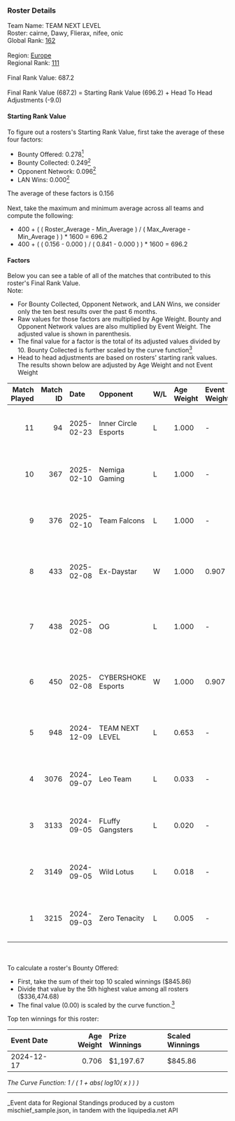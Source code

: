 ### Roster Details<br />
Team Name: TEAM NEXT LEVEL<br />
Roster: cairne, Dawy, Flierax, nifee, onic<br />
Global Rank: [162](../../standings_global_2025_03_01.md)<br />
<br />
Region: [Europe]( ../../standings_europe_2025_03_01.md)<br />
Regional Rank: [111]( ../../standings_europe_2025_03_01.md)<br />
<br />
Final Rank Value:  687.2<br />
<br />
Final Rank Value (687.2) = Starting Rank Value (696.2) + Head To Head Adjustments (-9.0)<br />

#### Starting Rank Value<br />
To figure out a rosters's Starting Rank Value, first take the average of these four factors:<br />
- Bounty Offered: 0.278[<sup>1</sup>](#table2)
- Bounty Collected: 0.249[<sup>2</sup>](#table1)
- Opponent Network: 0.096[<sup>2</sup>](#table1)
- LAN Wins: 0.000[<sup>2</sup>](#table1)

The average of these factors is 0.156<br />
<br />
Next, take the maximum and minimum average across all teams and compute the following:<br />
- 400 + ( ( Roster_Average - Min_Average ) / ( Max_Average - Min_Average ) ) * 1600 = 696.2
- 400 + ( ( 0.156 - 0.000 ) / ( 0.841 - 0.000 ) ) * 1600 = 696.2


#### Factors<br />
Below you can see a table of all of the matches that contributed to this roster's Final Rank Value.<br />
Note:<br />

- For Bounty Collected, Opponent Network, and LAN Wins, we consider only the ten best results over the past 6 months.
- Raw values for those factors are multiplied by Age Weight. Bounty and Opponent Network values are also multiplied by Event Weight. The adjusted value is shown in parenthesis.
- The final value for a factor is the total of its adjusted values divided by 10. Bounty Collected is further scaled by the curve function[<sup>3</sup>](#curveFunction)
- Head to head adjustments are based on rosters' starting rank values. The results shown below are adjusted by Age Weight and not Event Weight
<span id="table1"></span><br />


| Match Played | Match ID | Date       | Opponent             | W/L | Age Weight | Event Weight | Bounty Collected | Opponent Network | LAN Wins  | H2H Adj. | Roster                                 |
| -: | -: | :- | :- | :- | :- | :- | :- | :- | :- | -: | :- |
|           11 |       94 | 2025-02-23 | Inner Circle Esports | L   | 1.000      | -            | -                | -                | -         |   -23.07 | cairne, Dawy, Flierax, nifee, onic     |
|           10 |      367 | 2025-02-10 | Nemiga Gaming        | L   | 1.000      | -            | -                | -                | -         |    -3.79 | cairne, Dawy, Flierax, nifee, onic     |
|            9 |      376 | 2025-02-10 | Team Falcons         | L   | 1.000      | -            | -                | -                | -         |    -0.06 | cairne, Dawy, Flierax, nifee, onic     |
|            8 |      433 | 2025-02-08 | Ex-Daystar           | W   | 1.000      | 0.907        | 0.000 (0.000)    | 0.060 (0.054)    | 0 (0.000) |     4.85 | cairne, Dawy, Flierax, nifee, s-chilla |
|            7 |      438 | 2025-02-08 | OG                   | L   | 1.000      | -            | -                | -                | -         |    -3.49 | cairne, Dawy, Flierax, nifee, s-chilla |
|            6 |      450 | 2025-02-08 | CYBERSHOKE Esports   | W   | 1.000      | 0.907        | 0.010 (0.009)    | 1.000 (0.907)    | 0 (0.000) |    25.89 | cairne, Dawy, Flierax, nifee, s-chilla |
|            5 |      948 | 2024-12-09 | TEAM NEXT LEVEL      | L   | 0.653      | -            | -                | -                | -         |    -8.46 | ch1rs, Dawy, Flierax, nifee, Psycho    |
|            4 |     3076 | 2024-09-07 | Leo Team             | L   | 0.033      | -            | -                | -                | -         |    -0.39 | cairne, Dawy, Flierax, nifee, Psycho   |
|            3 |     3133 | 2024-09-05 | FLuffy Gangsters     | L   | 0.020      | -            | -                | -                | -         |    -0.28 | cairne, Dawy, Flierax, nifee, Psycho   |
|            2 |     3149 | 2024-09-05 | Wild Lotus           | L   | 0.018      | -            | -                | -                | -         |    -0.18 | cairne, Dawy, Flierax, nifee, Psycho   |
|            1 |     3215 | 2024-09-03 | Zero Tenacity        | L   | 0.005      | -            | -                | -                | -         |    -0.04 | cairne, Dawy, Flierax, nifee, Psycho   |

<br />
<span id="table2"></span><br />
To calculate a roster's Bounty Offered:<br />

- First, take the sum of their top 10 scaled winnings ($845.86)
- Divide that value by the 5th highest value among all rosters ($336,474.68)
- The final value (0.00) is scaled by the curve function.[<sup>3</sup>](#curveFunction)

Top ten winnings for this roster:<br />

| Event Date | Age Weight | Prize Winnings | Scaled Winnings |
| :- | -: | :- | :- |
| 2024-12-17 |      0.706 | $1,197.67      | $845.86         |


<span id="curveFunction"></span>_The Curve Function: 1 / ( 1 + abs( log10( x ) ) )_<br />

---
_Event data for Regional Standings produced by a custom mischief_sample.json, in tandem with the liquipedia.net API<br />
